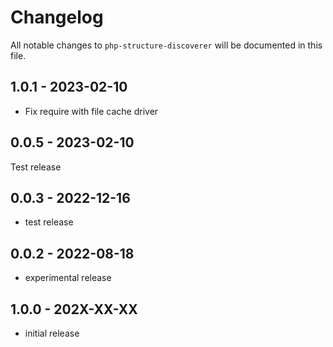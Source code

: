 # Changelog

All notable changes to `php-structure-discoverer` will be documented in this file.

## 1.0.1 - 2023-02-10

- Fix require with file cache driver

## 0.0.5 - 2023-02-10

Test release

## 0.0.3 - 2022-12-16

- test release

## 0.0.2 - 2022-08-18

- experimental release

## 1.0.0 - 202X-XX-XX

- initial release
